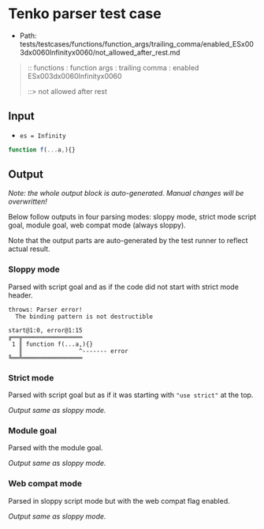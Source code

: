 # Tenko parser test case

- Path: tests/testcases/functions/function_args/trailing_comma/enabled_ESx003dx0060Infinityx0060/not_allowed_after_rest.md

> :: functions : function args : trailing comma : enabled ESx003dx0060Infinityx0060
>
> ::> not allowed after rest

## Input

- `es = Infinity`

`````js
function f(...a,){}
`````

## Output

_Note: the whole output block is auto-generated. Manual changes will be overwritten!_

Below follow outputs in four parsing modes: sloppy mode, strict mode script goal, module goal, web compat mode (always sloppy).

Note that the output parts are auto-generated by the test runner to reflect actual result.

### Sloppy mode

Parsed with script goal and as if the code did not start with strict mode header.

`````
throws: Parser error!
  The binding pattern is not destructible

start@1:0, error@1:15
╔══╦═════════════════
 1 ║ function f(...a,){}
   ║                ^------- error
╚══╩═════════════════

`````

### Strict mode

Parsed with script goal but as if it was starting with `"use strict"` at the top.

_Output same as sloppy mode._

### Module goal

Parsed with the module goal.

_Output same as sloppy mode._

### Web compat mode

Parsed in sloppy script mode but with the web compat flag enabled.

_Output same as sloppy mode._
